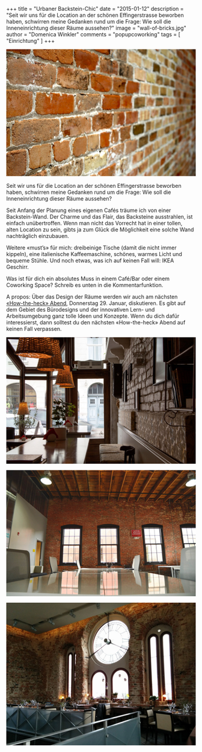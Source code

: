 +++
title = "Urbaner Backstein-Chic"
date = "2015-01-12"
description = "Seit wir uns für die Location an der schönen Effingerstrasse beworben haben, schwirren meine Gedanken rund um die Frage: Wie soll die Inneneinrichtung dieser Räume aussehen?"
image = "wall-of-bricks.jpg"
author = "Domenica Winkler"
comments = "popupcoworking"
tags = [ "Einrichtung" ]
+++

![Wall of Bricks](wall-of-bricks.jpg)

<p class="lead">Seit wir uns für die Location an der schönen Effingerstrasse beworben haben, schwirren meine Gedanken rund um die Frage: Wie soll die Inneneinrichtung dieser Räume aussehen?</p>

Seit Anfang der Planung eines eigenen Cafés träume ich von einer Backstein-Wand. Der Charme und das Flair, das Backsteine ausstrahlen, ist einfach unübertroffen. Wenn man nicht das Vorrecht hat in einer tollen, alten Location zu sein, gibts ja zum Glück die Möglichkeit eine solche Wand nachträglich einzubauen.

Weitere «must’s» für mich: dreibeinige Tische (damit die nicht immer kippeln), eine italienische Kaffeemaschine, schönes, warmes Licht und bequeme Stühle. Und noch etwas, was ich auf keinen Fall will: IKEA Geschirr.

Was ist für dich ein absolutes Muss in einem Café/Bar oder einem Coworking Space? Schreib es unten in die Kommentarfunktion.

A propos: Über das Design der Räume werden wir auch am nächsten [«How-the-heck» Abend](/events/AvjyGh7Lo0/), Donnerstag 29. Januar, diskutieren. Es gibt auf dem Gebiet des Bürodesigns und der innovativen Lern- und Arbeitsumgebung ganz tolle Ideen und Konzepte. Wenn du dich dafür interessierst, dann solltest du den nächsten «How-the-heck» Abend auf keinen Fall verpassen.

![Coffee Shop](coffee-shop.jpg)

![Conference Table](conference-table.jpg)

![Jelgava](jelgava.jpg)